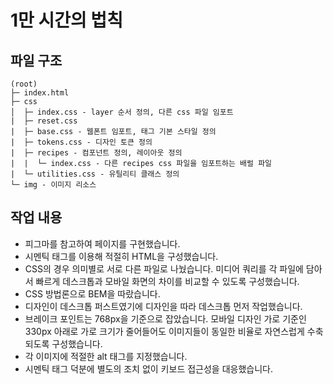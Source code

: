 # 1만 시간의 법칙

## 파일 구조

```
(root)
├─ index.html
├─ css
│  ├─ index.css - layer 순서 정의, 다른 css 파일 임포트
|  ├─ reset.css
|  ├─ base.css - 웹폰트 임포트, 태그 기본 스타일 정의
|  ├─ tokens.css - 디자인 토큰 정의
|  ├─ recipes - 컴포넌트 정의, 레이아웃 정의
|  |  └─ index.css - 다른 recipes css 파일을 임포트하는 배럴 파일
|  └─ utilities.css - 유틸리티 클래스 정의
└─ img - 이미지 리소스
```

## 작업 내용

- 피그마를 참고하여 페이지를 구현했습니다.
- 시멘틱 태그를 이용해 적절히 HTML을 구성했습니다.
- CSS의 경우 의미별로 서로 다른 파일로 나눴습니다. 미디어 쿼리를 각 파일에 담아서 빠르게 데스크톱과 모바일 화면의 차이를 비교할 수 있도록 구성했습니다.
- CSS 방법론으로 BEM을 따랐습니다.
- 디자인이 데스크톱 퍼스트였기에 디자인을 따라 데스크톱 먼저 작업했습니다.
- 브레이크 포인트는 768px을 기준으로 잡았습니다. 모바일 디자인 가로 기준인 330px 아래로 가로 크기가 줄어들어도 이미지들이 동일한 비율로 자연스럽게 수축되도록 구성했습니다.
- 각 이미지에 적절한 alt 태그를 지정했습니다.
- 시멘틱 태그 덕분에 별도의 조치 없이 키보드 접근성을 대응했습니다.
